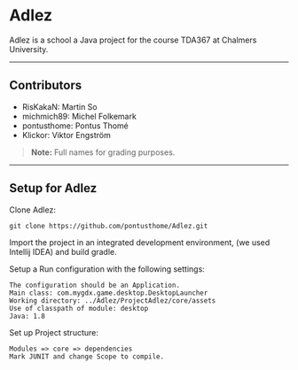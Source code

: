 **Adlez**
===================

Adlez is a school a Java project for the course TDA367 at Chalmers University.

----------

Contributors
------------
- RisKakaN: Martin So
- michmich89: Michel Folkemark
- pontusthome: Pontus Thomé
- Klickor: Viktor Engström

> **Note:**
Full names for grading purposes.

----------

Setup for Adlez
-------------------
Clone Adlez:
```
git clone https://github.com/pontusthome/Adlez.git
```

Import the project in an integrated development environment, (we used Intellij IDEA) and build gradle.

Setup a Run configuration with the following settings:
```
The configuration should be an Application.
Main class: com.mygdx.game.desktop.DesktopLauncher
Working directory: ../Adlez/ProjectAdlez/core/assets
Use of classpath of module: desktop
Java: 1.8
```
Set up Project structure:
```
Modules => core => dependencies
Mark JUNIT and change Scope to compile.
```
